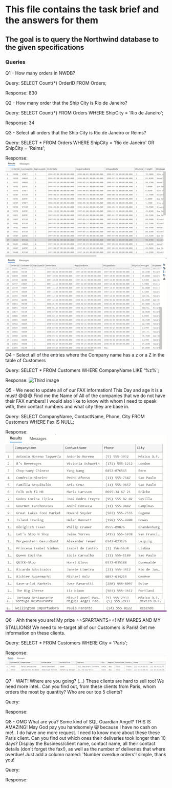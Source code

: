 # This file contains the task brief and the answers for them
## The goal is to query the Northwind database to the given specifications
### Queries

Q1 - How many orders in NWDB?

Query: SELECT Count(*) OrderID FROM Orders;

Response: 830

Q2 - How many order that the Ship City is Rio de Janeiro?

Query: SELECT Count(*) FROM Orders WHERE ShipCity = 'Rio de Janeiro';

Response: 34

Q3 - Select all orders that the Ship City is Rio de Janeiro or Reims?

Query: SELECT * FROM Orders WHERE ShipCity = 'Rio de Janeiro' OR ShipCity = 'Reims';

Response: ![First image](/sql_assignment_pic1.png)
![Second image](/sql_assignment_pic2.png)
Q4 - Select all of the entries where the Company name has a z or a Z in the table of Customers

Query: SELECT * FROM Customers WHERE CompanyName LIKE '%z%';

Response: ![Third image](/sql_assignmen_pic3.png)

Q5 - We need to update all of our FAX information! This Day and age it is a must! 😅😅😅 Find me the Name of All of the companies that we do not have their FAX numbers! I would also like to know with whom I need to speak with, their contact numbers and what city they are base in.

Query: SELECT CompanyName, ContactName, Phone, City FROM Customers WHERE Fax IS NULL;

Response: ![Fourth image](/sql_assignment_pic4.png)
![Fifth image](/sql_assignment_pic5.png)

Q6 - Ahh there you are! My prize ⭐⭐SPARTANTS⭐⭐! MY MARES AND MY STALLIONS! We need to re-target all of our Customers is Paris! Get me information on these clients.

Query: SELECT * FROM Customers WHERE City = 'Paris';

Response: ![Sixth image](/sql_assignment_pic6.png)

Q7 - WAIT! Where are you going? (...) These clients are hard to sell too! We need more intel.. Can you find out, from these clients from Paris, whom orders the most by quantity? Who are our top 5 clients?

Query:

Response:

Q8 - OMG What are you? Some kind of SQL Guardian Angel? THIS IS AMAZING! May God pay you handsomely 😸 because I have no cash on me!.. I do have one more request. I need to know more about these these Paris client. Can you find out which ones their deliveries took longer than 10 days? Display the Business/client name, contact name, all their contact details (don't forget the fax!), as well as the number of deliveries that where overdue! Just add a column named: 'Number overdue orders'! simple, thank you!

Query:

Response:
